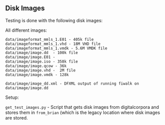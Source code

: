 Disk Images
-----------
Testing is done with the following disk images:


All different images:
```
data/imageformat_mmls_1.E01 - 405k file
data/imageformat_mmls_1.vhd - 18M VHD file
data/imageformat_mmls_1.vmdk - 5.6M VMDK file
data/image/image.dd  - 100k file
data/image/image.E01 -
data/image/image.iso - 358k file
data/image/image.qcow - 36k
data/image/image.vhd -  2M file
data/image/image.vmdk - 128k

data/image/image_dd.xml - DFXML output of running fiwalk on data/image/image.dd

```
Setup:

`get_test_images.py` - Script that gets disk images from digitalcorpora and stores them in `from_brian` (which is the legacy location where disk images are stored.
